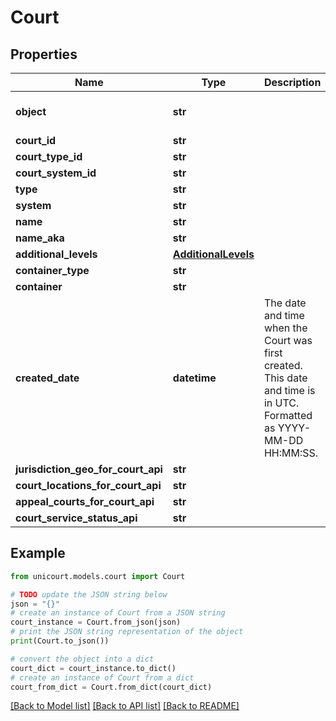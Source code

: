 # Court


## Properties

Name | Type | Description | Notes
------------ | ------------- | ------------- | -------------
**object** | **str** |  | [default to 'Court']
**court_id** | **str** |  | 
**court_type_id** | **str** |  | 
**court_system_id** | **str** |  | 
**type** | **str** |  | 
**system** | **str** |  | 
**name** | **str** |  | 
**name_aka** | **str** |  | 
**additional_levels** | [**AdditionalLevels**](AdditionalLevels.md) |  | 
**container_type** | **str** |  | 
**container** | **str** |  | 
**created_date** | **datetime** | The date and time when the Court was first created. This date and time is in UTC. Formatted as YYYY-MM-DD HH:MM:SS. | 
**jurisdiction_geo_for_court_api** | **str** |  | 
**court_locations_for_court_api** | **str** |  | 
**appeal_courts_for_court_api** | **str** |  | 
**court_service_status_api** | **str** |  | 

## Example

```python
from unicourt.models.court import Court

# TODO update the JSON string below
json = "{}"
# create an instance of Court from a JSON string
court_instance = Court.from_json(json)
# print the JSON string representation of the object
print(Court.to_json())

# convert the object into a dict
court_dict = court_instance.to_dict()
# create an instance of Court from a dict
court_from_dict = Court.from_dict(court_dict)
```
[[Back to Model list]](../README.md#documentation-for-models) [[Back to API list]](../README.md#documentation-for-api-endpoints) [[Back to README]](../README.md)


